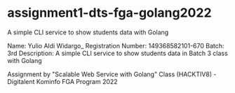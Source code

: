 # assignment1-dts-fga-golang2022
A simple CLI service to show students data with Golang

Name: Yulio Aldi Widargo_
Registration Number: 149368582101-670
Batch: 3rd
Description: A simple CLI service to show students data in Batch 3 class with Golang

Assignment by "Scalable Web Service with Golang" Class (HACKTIV8) - Digitalent Kominfo FGA Program 2022
